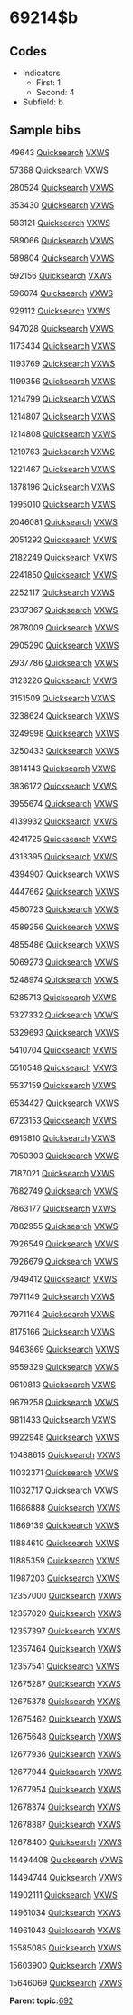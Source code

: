 # 69214$b

## Codes

-   Indicators
    -   First: 1
    -   Second: 4
-   Subfield: b

## Sample bibs

49643 [Quicksearch](https://search.library.yale.edu/catalog/49643) [VXWS](http://prodorbis.library.yale.edu:7014/vxws/GetHoldingsService?bibId=49643)

57368 [Quicksearch](https://search.library.yale.edu/catalog/57368) [VXWS](http://prodorbis.library.yale.edu:7014/vxws/GetHoldingsService?bibId=57368)

280524 [Quicksearch](https://search.library.yale.edu/catalog/280524) [VXWS](http://prodorbis.library.yale.edu:7014/vxws/GetHoldingsService?bibId=280524)

353430 [Quicksearch](https://search.library.yale.edu/catalog/353430) [VXWS](http://prodorbis.library.yale.edu:7014/vxws/GetHoldingsService?bibId=353430)

583121 [Quicksearch](https://search.library.yale.edu/catalog/583121) [VXWS](http://prodorbis.library.yale.edu:7014/vxws/GetHoldingsService?bibId=583121)

589066 [Quicksearch](https://search.library.yale.edu/catalog/589066) [VXWS](http://prodorbis.library.yale.edu:7014/vxws/GetHoldingsService?bibId=589066)

589804 [Quicksearch](https://search.library.yale.edu/catalog/589804) [VXWS](http://prodorbis.library.yale.edu:7014/vxws/GetHoldingsService?bibId=589804)

592156 [Quicksearch](https://search.library.yale.edu/catalog/592156) [VXWS](http://prodorbis.library.yale.edu:7014/vxws/GetHoldingsService?bibId=592156)

596074 [Quicksearch](https://search.library.yale.edu/catalog/596074) [VXWS](http://prodorbis.library.yale.edu:7014/vxws/GetHoldingsService?bibId=596074)

929112 [Quicksearch](https://search.library.yale.edu/catalog/929112) [VXWS](http://prodorbis.library.yale.edu:7014/vxws/GetHoldingsService?bibId=929112)

947028 [Quicksearch](https://search.library.yale.edu/catalog/947028) [VXWS](http://prodorbis.library.yale.edu:7014/vxws/GetHoldingsService?bibId=947028)

1173434 [Quicksearch](https://search.library.yale.edu/catalog/1173434) [VXWS](http://prodorbis.library.yale.edu:7014/vxws/GetHoldingsService?bibId=1173434)

1193769 [Quicksearch](https://search.library.yale.edu/catalog/1193769) [VXWS](http://prodorbis.library.yale.edu:7014/vxws/GetHoldingsService?bibId=1193769)

1199356 [Quicksearch](https://search.library.yale.edu/catalog/1199356) [VXWS](http://prodorbis.library.yale.edu:7014/vxws/GetHoldingsService?bibId=1199356)

1214799 [Quicksearch](https://search.library.yale.edu/catalog/1214799) [VXWS](http://prodorbis.library.yale.edu:7014/vxws/GetHoldingsService?bibId=1214799)

1214807 [Quicksearch](https://search.library.yale.edu/catalog/1214807) [VXWS](http://prodorbis.library.yale.edu:7014/vxws/GetHoldingsService?bibId=1214807)

1214808 [Quicksearch](https://search.library.yale.edu/catalog/1214808) [VXWS](http://prodorbis.library.yale.edu:7014/vxws/GetHoldingsService?bibId=1214808)

1219763 [Quicksearch](https://search.library.yale.edu/catalog/1219763) [VXWS](http://prodorbis.library.yale.edu:7014/vxws/GetHoldingsService?bibId=1219763)

1221467 [Quicksearch](https://search.library.yale.edu/catalog/1221467) [VXWS](http://prodorbis.library.yale.edu:7014/vxws/GetHoldingsService?bibId=1221467)

1878196 [Quicksearch](https://search.library.yale.edu/catalog/1878196) [VXWS](http://prodorbis.library.yale.edu:7014/vxws/GetHoldingsService?bibId=1878196)

1995010 [Quicksearch](https://search.library.yale.edu/catalog/1995010) [VXWS](http://prodorbis.library.yale.edu:7014/vxws/GetHoldingsService?bibId=1995010)

2046081 [Quicksearch](https://search.library.yale.edu/catalog/2046081) [VXWS](http://prodorbis.library.yale.edu:7014/vxws/GetHoldingsService?bibId=2046081)

2051292 [Quicksearch](https://search.library.yale.edu/catalog/2051292) [VXWS](http://prodorbis.library.yale.edu:7014/vxws/GetHoldingsService?bibId=2051292)

2182249 [Quicksearch](https://search.library.yale.edu/catalog/2182249) [VXWS](http://prodorbis.library.yale.edu:7014/vxws/GetHoldingsService?bibId=2182249)

2241850 [Quicksearch](https://search.library.yale.edu/catalog/2241850) [VXWS](http://prodorbis.library.yale.edu:7014/vxws/GetHoldingsService?bibId=2241850)

2252117 [Quicksearch](https://search.library.yale.edu/catalog/2252117) [VXWS](http://prodorbis.library.yale.edu:7014/vxws/GetHoldingsService?bibId=2252117)

2337367 [Quicksearch](https://search.library.yale.edu/catalog/2337367) [VXWS](http://prodorbis.library.yale.edu:7014/vxws/GetHoldingsService?bibId=2337367)

2878009 [Quicksearch](https://search.library.yale.edu/catalog/2878009) [VXWS](http://prodorbis.library.yale.edu:7014/vxws/GetHoldingsService?bibId=2878009)

2905290 [Quicksearch](https://search.library.yale.edu/catalog/2905290) [VXWS](http://prodorbis.library.yale.edu:7014/vxws/GetHoldingsService?bibId=2905290)

2937786 [Quicksearch](https://search.library.yale.edu/catalog/2937786) [VXWS](http://prodorbis.library.yale.edu:7014/vxws/GetHoldingsService?bibId=2937786)

3123226 [Quicksearch](https://search.library.yale.edu/catalog/3123226) [VXWS](http://prodorbis.library.yale.edu:7014/vxws/GetHoldingsService?bibId=3123226)

3151509 [Quicksearch](https://search.library.yale.edu/catalog/3151509) [VXWS](http://prodorbis.library.yale.edu:7014/vxws/GetHoldingsService?bibId=3151509)

3238624 [Quicksearch](https://search.library.yale.edu/catalog/3238624) [VXWS](http://prodorbis.library.yale.edu:7014/vxws/GetHoldingsService?bibId=3238624)

3249998 [Quicksearch](https://search.library.yale.edu/catalog/3249998) [VXWS](http://prodorbis.library.yale.edu:7014/vxws/GetHoldingsService?bibId=3249998)

3250433 [Quicksearch](https://search.library.yale.edu/catalog/3250433) [VXWS](http://prodorbis.library.yale.edu:7014/vxws/GetHoldingsService?bibId=3250433)

3814143 [Quicksearch](https://search.library.yale.edu/catalog/3814143) [VXWS](http://prodorbis.library.yale.edu:7014/vxws/GetHoldingsService?bibId=3814143)

3836172 [Quicksearch](https://search.library.yale.edu/catalog/3836172) [VXWS](http://prodorbis.library.yale.edu:7014/vxws/GetHoldingsService?bibId=3836172)

3955674 [Quicksearch](https://search.library.yale.edu/catalog/3955674) [VXWS](http://prodorbis.library.yale.edu:7014/vxws/GetHoldingsService?bibId=3955674)

4139932 [Quicksearch](https://search.library.yale.edu/catalog/4139932) [VXWS](http://prodorbis.library.yale.edu:7014/vxws/GetHoldingsService?bibId=4139932)

4241725 [Quicksearch](https://search.library.yale.edu/catalog/4241725) [VXWS](http://prodorbis.library.yale.edu:7014/vxws/GetHoldingsService?bibId=4241725)

4313395 [Quicksearch](https://search.library.yale.edu/catalog/4313395) [VXWS](http://prodorbis.library.yale.edu:7014/vxws/GetHoldingsService?bibId=4313395)

4394907 [Quicksearch](https://search.library.yale.edu/catalog/4394907) [VXWS](http://prodorbis.library.yale.edu:7014/vxws/GetHoldingsService?bibId=4394907)

4447662 [Quicksearch](https://search.library.yale.edu/catalog/4447662) [VXWS](http://prodorbis.library.yale.edu:7014/vxws/GetHoldingsService?bibId=4447662)

4580723 [Quicksearch](https://search.library.yale.edu/catalog/4580723) [VXWS](http://prodorbis.library.yale.edu:7014/vxws/GetHoldingsService?bibId=4580723)

4589256 [Quicksearch](https://search.library.yale.edu/catalog/4589256) [VXWS](http://prodorbis.library.yale.edu:7014/vxws/GetHoldingsService?bibId=4589256)

4855486 [Quicksearch](https://search.library.yale.edu/catalog/4855486) [VXWS](http://prodorbis.library.yale.edu:7014/vxws/GetHoldingsService?bibId=4855486)

5069273 [Quicksearch](https://search.library.yale.edu/catalog/5069273) [VXWS](http://prodorbis.library.yale.edu:7014/vxws/GetHoldingsService?bibId=5069273)

5248974 [Quicksearch](https://search.library.yale.edu/catalog/5248974) [VXWS](http://prodorbis.library.yale.edu:7014/vxws/GetHoldingsService?bibId=5248974)

5285713 [Quicksearch](https://search.library.yale.edu/catalog/5285713) [VXWS](http://prodorbis.library.yale.edu:7014/vxws/GetHoldingsService?bibId=5285713)

5327332 [Quicksearch](https://search.library.yale.edu/catalog/5327332) [VXWS](http://prodorbis.library.yale.edu:7014/vxws/GetHoldingsService?bibId=5327332)

5329693 [Quicksearch](https://search.library.yale.edu/catalog/5329693) [VXWS](http://prodorbis.library.yale.edu:7014/vxws/GetHoldingsService?bibId=5329693)

5410704 [Quicksearch](https://search.library.yale.edu/catalog/5410704) [VXWS](http://prodorbis.library.yale.edu:7014/vxws/GetHoldingsService?bibId=5410704)

5510548 [Quicksearch](https://search.library.yale.edu/catalog/5510548) [VXWS](http://prodorbis.library.yale.edu:7014/vxws/GetHoldingsService?bibId=5510548)

5537159 [Quicksearch](https://search.library.yale.edu/catalog/5537159) [VXWS](http://prodorbis.library.yale.edu:7014/vxws/GetHoldingsService?bibId=5537159)

6534427 [Quicksearch](https://search.library.yale.edu/catalog/6534427) [VXWS](http://prodorbis.library.yale.edu:7014/vxws/GetHoldingsService?bibId=6534427)

6723153 [Quicksearch](https://search.library.yale.edu/catalog/6723153) [VXWS](http://prodorbis.library.yale.edu:7014/vxws/GetHoldingsService?bibId=6723153)

6915810 [Quicksearch](https://search.library.yale.edu/catalog/6915810) [VXWS](http://prodorbis.library.yale.edu:7014/vxws/GetHoldingsService?bibId=6915810)

7050303 [Quicksearch](https://search.library.yale.edu/catalog/7050303) [VXWS](http://prodorbis.library.yale.edu:7014/vxws/GetHoldingsService?bibId=7050303)

7187021 [Quicksearch](https://search.library.yale.edu/catalog/7187021) [VXWS](http://prodorbis.library.yale.edu:7014/vxws/GetHoldingsService?bibId=7187021)

7682749 [Quicksearch](https://search.library.yale.edu/catalog/7682749) [VXWS](http://prodorbis.library.yale.edu:7014/vxws/GetHoldingsService?bibId=7682749)

7863177 [Quicksearch](https://search.library.yale.edu/catalog/7863177) [VXWS](http://prodorbis.library.yale.edu:7014/vxws/GetHoldingsService?bibId=7863177)

7882955 [Quicksearch](https://search.library.yale.edu/catalog/7882955) [VXWS](http://prodorbis.library.yale.edu:7014/vxws/GetHoldingsService?bibId=7882955)

7926549 [Quicksearch](https://search.library.yale.edu/catalog/7926549) [VXWS](http://prodorbis.library.yale.edu:7014/vxws/GetHoldingsService?bibId=7926549)

7926679 [Quicksearch](https://search.library.yale.edu/catalog/7926679) [VXWS](http://prodorbis.library.yale.edu:7014/vxws/GetHoldingsService?bibId=7926679)

7949412 [Quicksearch](https://search.library.yale.edu/catalog/7949412) [VXWS](http://prodorbis.library.yale.edu:7014/vxws/GetHoldingsService?bibId=7949412)

7971149 [Quicksearch](https://search.library.yale.edu/catalog/7971149) [VXWS](http://prodorbis.library.yale.edu:7014/vxws/GetHoldingsService?bibId=7971149)

7971164 [Quicksearch](https://search.library.yale.edu/catalog/7971164) [VXWS](http://prodorbis.library.yale.edu:7014/vxws/GetHoldingsService?bibId=7971164)

8175166 [Quicksearch](https://search.library.yale.edu/catalog/8175166) [VXWS](http://prodorbis.library.yale.edu:7014/vxws/GetHoldingsService?bibId=8175166)

9463869 [Quicksearch](https://search.library.yale.edu/catalog/9463869) [VXWS](http://prodorbis.library.yale.edu:7014/vxws/GetHoldingsService?bibId=9463869)

9559329 [Quicksearch](https://search.library.yale.edu/catalog/9559329) [VXWS](http://prodorbis.library.yale.edu:7014/vxws/GetHoldingsService?bibId=9559329)

9610813 [Quicksearch](https://search.library.yale.edu/catalog/9610813) [VXWS](http://prodorbis.library.yale.edu:7014/vxws/GetHoldingsService?bibId=9610813)

9679258 [Quicksearch](https://search.library.yale.edu/catalog/9679258) [VXWS](http://prodorbis.library.yale.edu:7014/vxws/GetHoldingsService?bibId=9679258)

9811433 [Quicksearch](https://search.library.yale.edu/catalog/9811433) [VXWS](http://prodorbis.library.yale.edu:7014/vxws/GetHoldingsService?bibId=9811433)

9922948 [Quicksearch](https://search.library.yale.edu/catalog/9922948) [VXWS](http://prodorbis.library.yale.edu:7014/vxws/GetHoldingsService?bibId=9922948)

10488615 [Quicksearch](https://search.library.yale.edu/catalog/10488615) [VXWS](http://prodorbis.library.yale.edu:7014/vxws/GetHoldingsService?bibId=10488615)

11032371 [Quicksearch](https://search.library.yale.edu/catalog/11032371) [VXWS](http://prodorbis.library.yale.edu:7014/vxws/GetHoldingsService?bibId=11032371)

11032717 [Quicksearch](https://search.library.yale.edu/catalog/11032717) [VXWS](http://prodorbis.library.yale.edu:7014/vxws/GetHoldingsService?bibId=11032717)

11686888 [Quicksearch](https://search.library.yale.edu/catalog/11686888) [VXWS](http://prodorbis.library.yale.edu:7014/vxws/GetHoldingsService?bibId=11686888)

11869139 [Quicksearch](https://search.library.yale.edu/catalog/11869139) [VXWS](http://prodorbis.library.yale.edu:7014/vxws/GetHoldingsService?bibId=11869139)

11884610 [Quicksearch](https://search.library.yale.edu/catalog/11884610) [VXWS](http://prodorbis.library.yale.edu:7014/vxws/GetHoldingsService?bibId=11884610)

11885359 [Quicksearch](https://search.library.yale.edu/catalog/11885359) [VXWS](http://prodorbis.library.yale.edu:7014/vxws/GetHoldingsService?bibId=11885359)

11987203 [Quicksearch](https://search.library.yale.edu/catalog/11987203) [VXWS](http://prodorbis.library.yale.edu:7014/vxws/GetHoldingsService?bibId=11987203)

12357000 [Quicksearch](https://search.library.yale.edu/catalog/12357000) [VXWS](http://prodorbis.library.yale.edu:7014/vxws/GetHoldingsService?bibId=12357000)

12357020 [Quicksearch](https://search.library.yale.edu/catalog/12357020) [VXWS](http://prodorbis.library.yale.edu:7014/vxws/GetHoldingsService?bibId=12357020)

12357397 [Quicksearch](https://search.library.yale.edu/catalog/12357397) [VXWS](http://prodorbis.library.yale.edu:7014/vxws/GetHoldingsService?bibId=12357397)

12357464 [Quicksearch](https://search.library.yale.edu/catalog/12357464) [VXWS](http://prodorbis.library.yale.edu:7014/vxws/GetHoldingsService?bibId=12357464)

12357541 [Quicksearch](https://search.library.yale.edu/catalog/12357541) [VXWS](http://prodorbis.library.yale.edu:7014/vxws/GetHoldingsService?bibId=12357541)

12675287 [Quicksearch](https://search.library.yale.edu/catalog/12675287) [VXWS](http://prodorbis.library.yale.edu:7014/vxws/GetHoldingsService?bibId=12675287)

12675378 [Quicksearch](https://search.library.yale.edu/catalog/12675378) [VXWS](http://prodorbis.library.yale.edu:7014/vxws/GetHoldingsService?bibId=12675378)

12675462 [Quicksearch](https://search.library.yale.edu/catalog/12675462) [VXWS](http://prodorbis.library.yale.edu:7014/vxws/GetHoldingsService?bibId=12675462)

12675648 [Quicksearch](https://search.library.yale.edu/catalog/12675648) [VXWS](http://prodorbis.library.yale.edu:7014/vxws/GetHoldingsService?bibId=12675648)

12677936 [Quicksearch](https://search.library.yale.edu/catalog/12677936) [VXWS](http://prodorbis.library.yale.edu:7014/vxws/GetHoldingsService?bibId=12677936)

12677944 [Quicksearch](https://search.library.yale.edu/catalog/12677944) [VXWS](http://prodorbis.library.yale.edu:7014/vxws/GetHoldingsService?bibId=12677944)

12677954 [Quicksearch](https://search.library.yale.edu/catalog/12677954) [VXWS](http://prodorbis.library.yale.edu:7014/vxws/GetHoldingsService?bibId=12677954)

12678374 [Quicksearch](https://search.library.yale.edu/catalog/12678374) [VXWS](http://prodorbis.library.yale.edu:7014/vxws/GetHoldingsService?bibId=12678374)

12678387 [Quicksearch](https://search.library.yale.edu/catalog/12678387) [VXWS](http://prodorbis.library.yale.edu:7014/vxws/GetHoldingsService?bibId=12678387)

12678400 [Quicksearch](https://search.library.yale.edu/catalog/12678400) [VXWS](http://prodorbis.library.yale.edu:7014/vxws/GetHoldingsService?bibId=12678400)

14494408 [Quicksearch](https://search.library.yale.edu/catalog/14494408) [VXWS](http://prodorbis.library.yale.edu:7014/vxws/GetHoldingsService?bibId=14494408)

14494744 [Quicksearch](https://search.library.yale.edu/catalog/14494744) [VXWS](http://prodorbis.library.yale.edu:7014/vxws/GetHoldingsService?bibId=14494744)

14902111 [Quicksearch](https://search.library.yale.edu/catalog/14902111) [VXWS](http://prodorbis.library.yale.edu:7014/vxws/GetHoldingsService?bibId=14902111)

14961034 [Quicksearch](https://search.library.yale.edu/catalog/14961034) [VXWS](http://prodorbis.library.yale.edu:7014/vxws/GetHoldingsService?bibId=14961034)

14961043 [Quicksearch](https://search.library.yale.edu/catalog/14961043) [VXWS](http://prodorbis.library.yale.edu:7014/vxws/GetHoldingsService?bibId=14961043)

15585085 [Quicksearch](https://search.library.yale.edu/catalog/15585085) [VXWS](http://prodorbis.library.yale.edu:7014/vxws/GetHoldingsService?bibId=15585085)

15603900 [Quicksearch](https://search.library.yale.edu/catalog/15603900) [VXWS](http://prodorbis.library.yale.edu:7014/vxws/GetHoldingsService?bibId=15603900)

15646069 [Quicksearch](https://search.library.yale.edu/catalog/15646069) [VXWS](http://prodorbis.library.yale.edu:7014/vxws/GetHoldingsService?bibId=15646069)

**Parent topic:**[692](../../tags/692/692.md)

